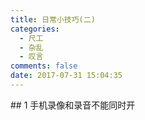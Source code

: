 ```yaml
---
title: 日常小技巧(二)
categories:
  - 尺工
  - 杂乱
  - 叹言
comments: false
date: 2017-07-31 15:04:35
---
```

<p></p>
<!-- more -->
## 1
手机录像和录音不能同时开